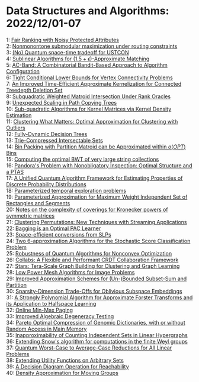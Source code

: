 # Data Structures and Algorithms: 2022/12/01-07  
1: [Fair Ranking with Noisy Protected Attributes](https://doi.org/10.48550/arXiv.2211.17067)  
2: [Nonmonontone submodular maximization under routing constraints](https://doi.org/10.48550/arXiv.2211.17131)  
3: [(No) Quantum space-time tradeoff for USTCON](https://doi.org/10.48550/arXiv.2212.00094)  
4: [Sublinear Algorithms for $(1.5+\epsilon)$-Approximate Matching](https://doi.org/10.48550/arXiv.2212.00189)  
5: [AC-Band: A Combinatorial Bandit-Based Approach to Algorithm  Configuration](https://doi.org/10.48550/arXiv.2212.00333)  
6: [Tight Conditional Lower Bounds for Vertex Connectivity Problems](https://doi.org/10.48550/arXiv.2212.00359)  
7: [An Improved Time-Efficient Approximate Kernelization for Connected  Treedepth Deletion Set](https://doi.org/10.48550/arXiv.2212.00418)  
8: [Subquadratic Weighted Matroid Intersection Under Rank Oracles](https://doi.org/10.48550/arXiv.2212.00508)  
9: [Unexpected Scaling in Path Copying Trees](https://doi.org/10.48550/arXiv.2212.00521)  
10: [Sub-quadratic Algorithms for Kernel Matrices via Kernel Density  Estimation](https://doi.org/10.48550/arXiv.2212.00642)  
11: [Clustering What Matters: Optimal Approximation for Clustering with  Outliers](https://doi.org/10.48550/arXiv.2212.00696)  
12: [Fully-Dynamic Decision Trees](https://doi.org/10.48550/arXiv.2212.00778)  
13: [Trie-Compressed Intersectable Sets](https://doi.org/10.48550/arXiv.2212.00946)  
14: [Bin Packing with Partition Matroid can be Approximated within $o(OPT)$  Bins](https://doi.org/10.48550/arXiv.2212.01025)  
15: [Computing the optimal BWT of very large string collections](https://doi.org/10.48550/arXiv.2212.01156)  
16: [Pandora's Problem with Nonobligatory Inspection: Optimal Structure and a  PTAS](https://doi.org/10.48550/arXiv.2212.01524)  
17: [A Unified Quantum Algorithm Framework for Estimating Properties of  Discrete Probability Distributions](https://doi.org/10.48550/arXiv.2212.01571)  
18: [Parameterized temporal exploration problems](https://doi.org/10.48550/arXiv.2212.01594)  
19: [Parameterized Approximation for Maximum Weight Independent Set of  Rectangles and Segments](https://doi.org/10.48550/arXiv.2212.01620)  
20: [Notes on the complexity of coverings for Kronecker powers of symmetric  matrices](https://doi.org/10.48550/arXiv.2212.01776)  
21: [Clustering Permutations: New Techniques with Streaming Applications](https://doi.org/10.48550/arXiv.2212.01821)  
22: [Bagging is an Optimal PAC Learner](https://doi.org/10.48550/arXiv.2212.02264)  
23: [Space-efficient conversions from SLPs](https://doi.org/10.48550/arXiv.2212.02327)  
24: [Two 6-approximation Algorithms for the Stochastic Score Classification  Problem](https://doi.org/10.48550/arXiv.2212.02370)  
25: [Robustness of Quantum Algorithms for Nonconvex Optimization](https://doi.org/10.48550/arXiv.2212.02548)  
26: [Collabs: A Flexible and Performant CRDT Collaboration Framework](https://doi.org/10.48550/arXiv.2212.02618)  
27: [Stars: Tera-Scale Graph Building for Clustering and Graph Learning](https://doi.org/10.48550/arXiv.2212.02635)  
28: [Low Power Mesh Algorithms for Image Problems](https://doi.org/10.48550/arXiv.2212.02640)  
29: [Improved Approximation Schemes for (Un-)Bounded Subset-Sum and Partition](https://doi.org/10.48550/arXiv.2212.02883)  
30: [Sparsity-Dimension Trade-Offs for Oblivious Subspace Embeddings](https://doi.org/10.48550/arXiv.2212.02913)  
31: [A Strongly Polynomial Algorithm for Approximate Forster Transforms and  its Application to Halfspace Learning](https://doi.org/10.48550/arXiv.2212.03008)  
32: [Online Min-Max Paging](https://doi.org/10.48550/arXiv.2212.03016)  
33: [Improved Algebraic Degeneracy Testing](https://doi.org/10.48550/arXiv.2212.03030)  
34: [Pareto Optimal Compression of Genomic Dictionaries, with or without  Random Access in Main Memory](https://doi.org/10.48550/arXiv.2212.03067)  
35: [Inapproximability of Counting Independent Sets in Linear Hypergraphs](https://doi.org/10.48550/arXiv.2212.03072)  
36: [Extending Snow's algorithm for computations in the finite Weyl groups](https://doi.org/10.48550/arXiv.2212.03156)  
37: [Quantum Worst-Case to Average-Case Reductions for All Linear Problems](https://doi.org/10.48550/arXiv.2212.03348)  
38: [Extending Utility Functions on Arbitrary Sets](https://doi.org/10.48550/arXiv.2212.03394)  
39: [A Decision Diagram Operation for Reachability](https://doi.org/10.48550/arXiv.2212.03684)  
40: [Density Approximation for Moving Groups](https://doi.org/10.48550/arXiv.2212.03685)  